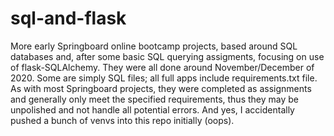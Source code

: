 # sql-and-flask
More early Springboard online bootcamp projects, based around SQL databases and, after some basic SQL querying assigments, focusing on use of flask-SQLAlchemy.
They were all done around November/December of 2020. Some are simply SQL files; all full apps include requirements.txt file. 
As with most Springboard projects, they were completed as assignments and generally only meet the specified requirements, thus they may be unpolished and not handle all potential errors.
And yes, I accidentally pushed a bunch of venvs into this repo initially (oops).

